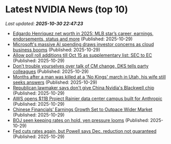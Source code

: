 # Latest NVIDIA News (top 10)
_Last updated: **2025-10-30 22:47:23**_

- [Edgardo Henriquez net worth in 2025: MLB star’s career, earnings, endorsements, status and more](https://timesofindia.indiatimes.com/sports/mlb/news/edgardo-henriquez-net-worth-in-2025-mlb-stars-career-earnings-endorsements-status-and-more/articleshow/124924820.cms) (Published: 2025-10-29)
- [Microsoft's massive AI spending draws investor concerns as cloud business booms](https://finance.yahoo.com/news/microsofts-massive-ai-spending-draws-224510514.html) (Published: 2025-10-29)
- [Allow poll roll additions till Oct 15 as supplementary list: SEC to EC](https://timesofindia.indiatimes.com/city/mumbai/allow-poll-roll-additions-till-oct-15-as-supplementary-list-sec-to-ec/articleshow/124916884.cms) (Published: 2025-10-29)
- [Don’t trouble yourselves over talk of CM change, DKS tells party colleagues](https://timesofindia.indiatimes.com/city/bengaluru/dont-trouble-yourselves-over-talk-of-cm-change-dks-tells-party-colleagues/articleshow/124911477.cms) (Published: 2025-10-29)
- [Months after a man was killed at a 'No Kings' march in Utah, his wife still seeks answers](https://biztoc.com/x/34bac4465ca6dade) (Published: 2025-10-29)
- [Republican lawmaker says don't give China Nvidia's Blackwell chip](https://finance.yahoo.com/news/republican-lawmaker-says-dont-china-223610651.html) (Published: 2025-10-29)
- [AWS opens $11B Project Rainier data center campus built for Anthropic](https://siliconangle.com/2025/10/29/aws-opens-11b-project-rainier-data-center-campus-built-anthropic/) (Published: 2025-10-29)
- [Chinese Financials’ Earnings Growth Set to Outpace Wider Market](https://biztoc.com/x/bc8030089415aa2a) (Published: 2025-10-29)
- [BOJ seen keeping rates on hold, yen pressure looms](https://biztoc.com/x/5b5e5ebd9ccf7934) (Published: 2025-10-29)
- [Fed cuts rates again, but Powell says Dec. reduction not guaranteed](https://biztoc.com/x/ae5d34a865f4478d) (Published: 2025-10-29)
